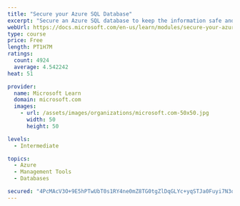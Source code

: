 ```yaml
---
title: "Secure your Azure SQL Database"
excerpt: "Secure an Azure SQL database to keep the information safe and diagnose potential security concerns as they happen."
webUrl: https://docs.microsoft.com/en-us/learn/modules/secure-your-azure-sql-database/
type: course
price: Free
length: PT1H7M
ratings:
  count: 4924
  average: 4.542242
heat: 51

provider:
  name: Microsoft Learn
  domain: microsoft.com
  images:
    - url: /assets/images/organizations/microsoft.com-50x50.jpg
      width: 50
      height: 50

levels:
  - Intermediate

topics:
  - Azure
  - Management Tools
  - Databases

secured: "4PcMAcV3O+9E5hPTwUbT0s1RY4ne0mZ8TG0tgZlDqGLYc+yqSTJa0Fuyi7N3o48/nQN7DzFy3mB4ZVZQ3i5DPmjl9U+/YNLtPioZGCXSE5LPZmZt31GYJMfQjjyPHIqgJxmzsc+ae+GN3dRp7Ko1I2eb0ZdXmqmLeqtt26IIetOymY1Km0+QpBcAqsPb3TKcmJo/lz8ef0eTQuN9nqc7owh2yjqJtEaxbjGeV5QoHY6z9fDeiNng/UakWCXH/SAjGHaQks3dpubkAG2FXGY2EllACEBuYr5U5OysJdYNoSC2mbIO/zeoFfhJUpG7MkOol7sym+PidcdiVoyb+hixUv2IgLpHOERlCeamzkjBz8taiDYhJDkts9jv8+zZ9JpzNLbg4DL5Atgyo9gB7pe7airSSqxFGFFuOOMvk5X7SuQ=;J93Y+PBJ607qErznGo+K8A=="
---
```



